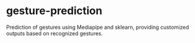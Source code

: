 # gesture-prediction
Prediction of gestures using Mediapipe and sklearn, providing customized outputs based on recognized gestures.
